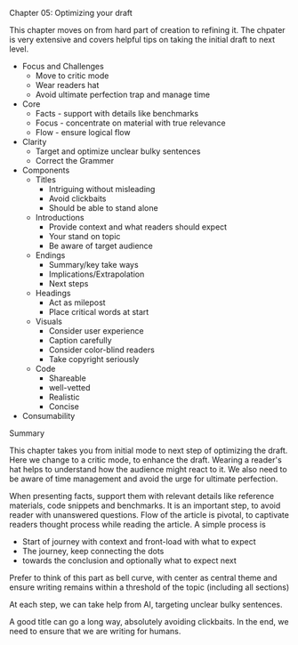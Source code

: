 Chapter 05: Optimizing your draft

This chapter moves on from hard part of creation to refining it. The chpater is very extensive and covers helpful tips on taking the initial draft to next level.

- Focus and Challenges
  - Move to critic mode
  - Wear readers hat
  - Avoid ultimate perfection trap and manage time
- Core
  - Facts - support with details like benchmarks
  - Focus - concentrate on material with true relevance
  - Flow - ensure logical flow
- Clarity
  - Target and optimize unclear bulky sentences
  - Correct the Grammer
- Components
  - Titles
    - Intriguing without misleading
    - Avoid clickbaits
    - Should be able to stand alone
  - Introductions
    - Provide context and what readers should expect
    - Your stand on topic
    - Be aware of target audience
  - Endings
    - Summary/key take ways
    - Implications/Extrapolation
    - Next steps
  - Headings
    - Act as milepost
    - Place critical words at start
  - Visuals
    - Consider user experience
    - Caption carefully
    - Consider color-blind readers
    - Take copyright seriously
  - Code
    - Shareable
    - well-vetted
    - Realistic
    - Concise
- Consumability

Summary

This chapter takes you from initial mode to next step of optimizing the draft.
Here we change to a critic mode, to enhance the draft. Wearing a reader's hat helps to understand how the audience might react to it.
We also need to be aware of time management and avoid the urge for ultimate perfection.

When presenting facts, support them with relevant details like reference materials, code snippets and benchmarks. 
It is an important step, to avoid reader with unanswered questions. 
Flow of the article is pivotal, to captivate readers thought process while reading the article.
A simple process is 
- Start of journey with context and front-load with what to expect
- The journey, keep connecting the dots
- towards the conclusion and optionally what to expect next

Prefer to think of this part as bell curve, with center as central theme and ensure
writing remains within a threshold of the topic (including all sections)

At each step, we can take help from AI, targeting unclear bulky sentences.

A good title can go a long way, absolutely avoiding clickbaits. 
In the end, we need to ensure that we are writing for humans.